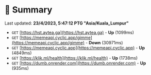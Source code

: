 # 📖 Summary
Last updated: **23/4/2023, 5:47:12 PTG "Asia/Kuala_Lumpur"**

- `GET` [https://hst.aytea.ga](https://hst.aytea.ga) - **Up** (1099ms)
- `GET` [https://memeapi.cyclic.app/gimme](https://memeapi.cyclic.app/gimme) - **Down** (30971ms)
- `GET` [https://memeapi.cyclic.app](https://memeapi.cyclic.app) - **Up** (4849ms)
- `GET` [https://klik.ml/health](https://klik.ml/health) - **Up** (1738ms)
- `GET` [https://dumb.onrender.com](https://dumb.onrender.com) - **Up** (935ms)
